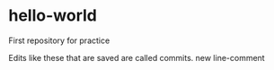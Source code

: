 # hello-world
First repository for practice

Edits like these that are saved are called commits.
new line-comment
